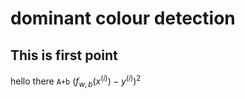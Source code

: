 # dominant colour detection
## This is first point
hello there
<code>A+b</code>
$(f_{w,b}(x^{(i)}) -y^{(i)})^2$